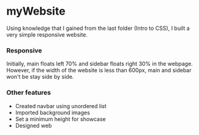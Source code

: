 # myWebsite
Using knowledge that I gained from the last folder (Intro to CSS), I built a very simple responsive website.

### Responsive
Initially, main floats left 70% and sidebar floats right 30% in the webpage.
However, if the width of the website is less than 600px, main and sidebar won't be stay side by side.

### Other features
* Created navbar using unordered list
* Imported background images
* Set a minimum height for showcase
* Designed web
